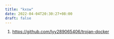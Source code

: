 ```yaml
---
title: "kxsw"
date: 2022-04-04T20:30:27+08:00
draft: false
---
```


1. https://github.com/lyy289065406/trojan-docker
